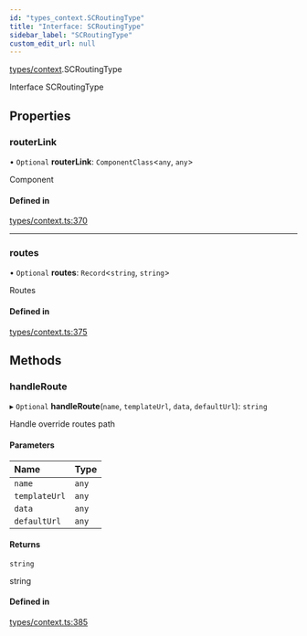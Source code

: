 ```yaml
---
id: "types_context.SCRoutingType"
title: "Interface: SCRoutingType"
sidebar_label: "SCRoutingType"
custom_edit_url: null
---
```


[types/context](../modules/types_context.md).SCRoutingType

Interface SCRoutingType

## Properties

### routerLink

• `Optional` **routerLink**: `ComponentClass`<`any`, `any`\>

Component

#### Defined in

[types/context.ts:370](https://github.com/selfcommunity/community-ui/blob/c7df98e/packages/sc-core/src/types/context.ts#L370)

___

### routes

• `Optional` **routes**: `Record`<`string`, `string`\>

Routes

#### Defined in

[types/context.ts:375](https://github.com/selfcommunity/community-ui/blob/c7df98e/packages/sc-core/src/types/context.ts#L375)

## Methods

### handleRoute

▸ `Optional` **handleRoute**(`name`, `templateUrl`, `data`, `defaultUrl`): `string`

Handle override routes path

#### Parameters

| Name | Type |
| :------ | :------ |
| `name` | `any` |
| `templateUrl` | `any` |
| `data` | `any` |
| `defaultUrl` | `any` |

#### Returns

`string`

string

#### Defined in

[types/context.ts:385](https://github.com/selfcommunity/community-ui/blob/c7df98e/packages/sc-core/src/types/context.ts#L385)
